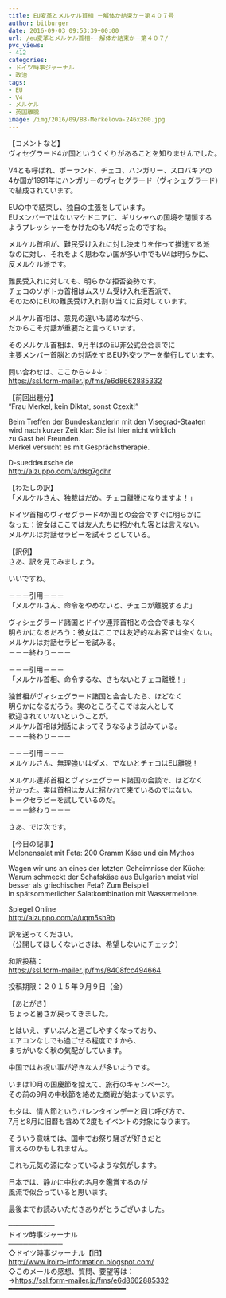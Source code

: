 ```yaml
---
title: EU変革とメルケル首相 －解体か結束か－第４０７号
author: bitburger
date: 2016-09-03 09:53:39+00:00
url: /eu変革とメルケル首相-－解体か結束か－第４０７/
pvc_views:
- 412
categories:
- ドイツ時事ジャーナル
- 政治
tags:
- EU
- V4
- メルケル
- 英国離脱
image: /img/2016/09/BB-Merkelova-246x200.jpg
---
```

【コメントなど】  
ヴィセグラード4か国というくくりがあることを知りませんでした。  
  
V4とも呼ばれ、ポーランド、チェコ、ハンガリー、スロバキアの  
4か国が1991年にハンガリーのヴィセグラード（ヴィシェグラード）  
で結成されています。  
  
EUの中で結束し、独自の主張をしています。  
EUメンバーではないマケドニアに、ギリシャへの国境を閉鎖する  
ようプレッシャーをかけたのもV4だったのですね。  
  
メルケル首相が、難民受け入れに対し決まりを作って推進する派  
なのに対し、それをよく思わない国が多い中でもV4は明らかに、  
反メルケル派です。  
  
難民受入れに対しても、明らかな拒否姿勢です。  
チェコのソボトカ首相はムスリム受け入れ拒否派で、  
そのためにEUの難民受け入れ割り当てに反対しています。  
  
メルケル首相は、意見の違いも認めながら、  
だからこそ対話が重要だと言っています。  
  
そのメルケル首相は、9月半ばのEU非公式会合までに  
主要メンバー首脳との対話をするEU外交ツアーを挙行しています。  
  
  
問い合わせは、ここから↓↓↓：  
<https://ssl.form-mailer.jp/fms/e6d8662885332>  
  
  
【前回出題分】  
&#8220;Frau Merkel, kein Diktat, sonst Czexit!&#8221;  
  
Beim Treffen der Bundeskanzlerin mit den Visegrad-Staaten  
wird nach kurzer Zeit klar: Sie ist hier nicht wirklich  
zu Gast bei Freunden.  
Merkel versucht es mit Gesprächstherapie.  
  
D-sueddeutsche.de  
<http://aizuppo.com/a/dsg7gdhr>  
  
  
【わたしの訳】  
「メルケルさん、独裁はだめ。チェコ離脱になりますよ！」  
  
ドイツ首相のヴィセグラード4か国との会合ですぐに明らかに  
なった：彼女はここでは友人たちに招かれた客とは言えない。  
メルケルは対話セラピーを試そうとしている。  
  
  
【訳例】  
さあ、訳を見てみましょう。  
  
いいですね。  
  
－－－引用－－－  
「メルケルさん、命令をやめないと、チェコが離脱するよ」  
  
ヴィシェグラード諸国とドイツ連邦首相との会合でまもなく  
明らかになるだろう：彼女はここでは友好的なお客では全くない。  
メルケルは対話セラピーを試みる。  
－－－終わり－－－  
  
  
－－－引用－－－  
「メルケル首相、命令するな、さもないとチェコ離脱！」  
  
独首相がヴィシェグラード諸国と会合したら、ほどなく  
明らかになるだろう。実のところそこでは友人として  
歓迎されていないということが。  
メルケル首相は対話によってそうなるよう試みている。  
－－－終わり－－－  
  
  
－－－引用－－－  
メルケルさん、無理強いはダメ、でないとチェコはEU離脱！  
  
メルケル連邦首相とヴィシェグラード諸国の会談で、ほどなく  
分かった。実は首相は友人に招かれて来ているのではない。  
トークセラピーを試しているのだ。  
－－－終わり－－－  
  
  
さあ、では次です。  
  
  
【今日の記事】  
Melonensalat mit Feta: 200 Gramm Käse und ein Mythos  
  
Wagen wir uns an eines der letzten Geheimnisse der Küche:  
Warum schmeckt der Schafskäse aus Bulgarien meist viel  
besser als griechischer Feta? Zum Beispiel  
in spätsommerlicher Salatkombination mit Wassermelone.  
  
Spiegel Online  
<http://aizuppo.com/a/uqm5sh9b>  
  
訳を送ってください。  
（公開してほしくないときは、希望しないにチェック）  
  
和訳投稿：  
 <https://ssl.form-mailer.jp/fms/8408fcc494664>  
  
投稿期限：２０１５年９月９日（金）  
  
【あとがき】  
ちょっと暑さが戻ってきました。  
  
とはいえ、ずいぶんと過ごしやすくなっており、  
エアコンなしでも過ごせる程度ですから、  
まちがいなく秋の気配がしています。  
  
中国ではお祝い事が好きな人が多いようです。  
  
いまは10月の国慶節を控えて、旅行のキャンペーン。  
その前の9月の中秋節を絡めた商戦が始まっています。  
  
七夕は、情人節というバレンタインデーと同じ呼び方で、  
7月と8月に旧暦も含めて2度もイベントの対象になります。  
  
そういう意味では、国中でお祭り騒ぎが好きだと  
言えるのかもしれません。  
  
これも元気の源になっているような気がします。  
  
日本では、静かに中秋の名月を鑑賞するのが  
風流で似合っていると思います。  
  
  
  
最後までお読みいただきありがとうございました。  
  
  
━━━━━━━━━━━  
ドイツ時事ジャーナル  
───────────  
◇ドイツ時事ジャーナル【旧】  
<http://www.iroiro-information.blogspot.com/>  
◇このメールの感想、質問、要望等は：  
-><https://ssl.form-mailer.jp/fms/e6d8662885332>  
━━━━━━━━━━━━━━━━━━━━━━━━━━━━